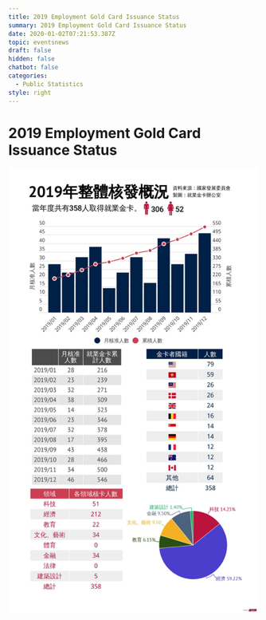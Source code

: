 ```yaml
---
title: 2019 Employment Gold Card Issuance Status
summary: 2019 Employment Gold Card Issuance Status
date: 2020-01-02T07:21:53.387Z
topic: eventsnews
draft: false
hidden: false
chatbot: false
categories:
  - Public Statistics
style: right
---
```

# 2019 Employment Gold Card Issuance Status

![2019 Employment Gold Card Data](/cms-uploads/2019-employment-gold-card-issuance-status.jpg)